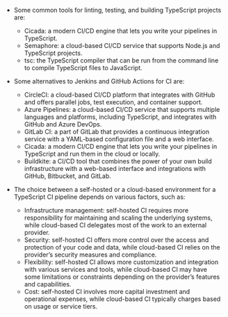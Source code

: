- Some common tools for linting, testing, and building TypeScript projects are:

  - Cicada: a modern CI/CD engine that lets you write your pipelines in TypeScript.
  - Semaphore: a cloud-based CI/CD service that supports Node.js and TypeScript projects.
  - tsc: the TypeScript compiler that can be run from the command line to compile TypeScript files to JavaScript.

- Some alternatives to Jenkins and GitHub Actions for CI are:

  - CircleCI: a cloud-based CI/CD platform that integrates with GitHub and offers parallel jobs, test execution, and container support.
  - Azure Pipelines: a cloud-based CI/CD service that supports multiple languages and platforms, including TypeScript, and integrates with GitHub and Azure DevOps.
  - GitLab CI: a part of GitLab that provides a continuous integration service with a YAML-based configuration file and a web interface.
  - Cicada: a modern CI/CD engine that lets you write your pipelines in TypeScript and run them in the cloud or locally.
  - Buildkite: a CI/CD tool that combines the power of your own build infrastructure with a web-based interface and integrations with GitHub, Bitbucket, and GitLab.

- The choice between a self-hosted or a cloud-based environment for a TypeScript CI pipeline depends on various factors, such as:
  - Infrastructure management: self-hosted CI requires more responsibility for maintaining and scaling the underlying systems, while cloud-based CI delegates most of the work to an external provider.
  - Security: self-hosted CI offers more control over the access and protection of your code and data, while cloud-based CI relies on the provider’s security measures and compliance.
  - Flexibility: self-hosted CI allows more customization and integration with various services and tools, while cloud-based CI may have some limitations or constraints depending on the provider’s features and capabilities.
  - Cost: self-hosted CI involves more capital investment and operational expenses, while cloud-based CI typically charges based on usage or service tiers.
